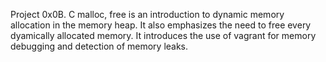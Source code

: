 Project 0x0B. C malloc, free is an introduction to dynamic memory allocation in the memory heap.
It also emphasizes the need to free every dyamically allocated memory.
It introduces the use of vagrant for memory debugging and detection of memory leaks.
